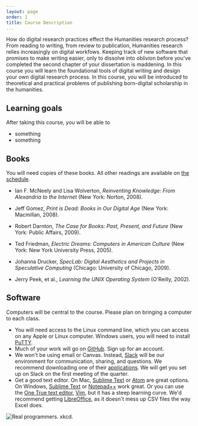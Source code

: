 ```yaml
---
layout: page
order: 1
title: Course Description
...
```


How do digital research practices effect the Humanities research process? From reading to writing, from review to publication, Humanities research relies increasingly on digital workfows. Keeping track of new software that promises to make writing easier, only to dissolve into oblivion before you've completed the second chapter of your dissertation is maddening. In this course you will learn the foundational tools of digital writing and design your own digital research process. In this course, you will be introduced to theoretical and practical problems of publishing born-digital scholarship in the humanities.

## Learning goals

After taking this course, you will be able to

-   something
-   something

## Books

You will need copies of these books. All other readings are available on [the schedule](schedule/).

-   Ian F. McNeely and Lisa Wolverton, *Reinventing Knowledge: From Alexandria to the Internet* (New York: Norton, 2008).

-   Jeff Gomez, *Print is Dead: Books in Our Digital Age* (New York: Macmillan, 2008).

-   Robert Darnton, *The Case for Books: Past, Present, and Future* (New York: Public Affairs, 2009).

-   Ted Friedman, *Electric Dreams: Computers in American Culture* (New York: New York University Press, 2005).

-   Johanna Drucker, *SpecLab: Digital Aesthetics and Projects in Speculative Computing* (Chicago: University of Chicago, 2009).

-   Jerry Peek, et al., *Learning the UNIX Operating System* (O'Reilly, 2002).

## Software

Computers will be central to the course. Please plan on bringing a computer to each class.

-   You will need access to the Linux command line, which you can access on any Apple or Linux computer. Windows users, you will need to install [PuTTY](http://www.putty.org/).
-   Much of your work will go on [GitHub](http://github.com). Sign up for an account.
-   We won't be using email or Canvas. Instead, [Slack](http://slack.com/) will be our environment for communication, sharing, and questions. We recommend downloading one of their [applications](http://slack.com/downloads). We will get you set up on Slack on the first meeting of the quarter.
-   Get a good text editor. On Mac, [Sublime Text](http://www.sublimetext.com/) or [Atom](https://atom.io/) are great options. On Windows, [Sublime Text](http://www.sublimetext.com/) or [Notepad++](https://notepad-plus-plus.org/) work great. Or you can use the [One True text editor](http://www.sbf5.com/~cduan/technical/vi/), [Vim](http://www.vim.org/), but it has a steep learning curve. We'd recommend getting [LibreOffice](https://www.libreoffice.org/download/libreoffice-fresh/), as it doesn't mess up CSV files the way Excel does.

![Real programmers. xkcd.](https://imgs.xkcd.com/comics/real_programmers.png)
